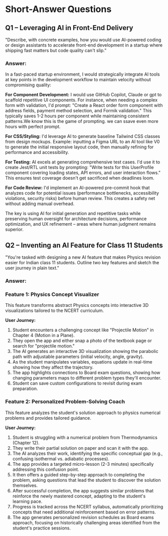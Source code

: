 # Short-Answer Questions

## Q1 – Leveraging AI in Front-End Delivery

"Describe, with concrete examples, how you would use AI-powered coding or design assistants to accelerate front-end development in a startup where shipping fast matters but code quality can't slip."

### Answer:

In a fast-paced startup environment, I would strategically integrate AI tools at key points in the development workflow to maintain velocity without compromising quality:

**For Component Development:**
I would use GitHub Copilot, Claude or gpt to scaffold repetitive UI components. For instance, when needing a complex form with validation, I'd prompt: "Create a React order form component with address fields, payment method selection, and Formik validation." This typically saves 1-2 hours per component while maintaining consistent patterns.We know this is the game of prompting. we can ssave even more hours with perfect prompt.

**For CSS/Styling:**
I'd leverage AI to generate baseline Tailwind CSS classes from design mockups. Example: inputting a Figma URL to an AI tool like V0 to generate the initial responsive layout code, then manually refining for performance and accessibility.

**For Testing:**
AI excels at generating comprehensive test cases. I'd use it to create Jest/RTL unit tests by prompting: "Write tests for this UserProfile component covering loading states, API errors, and user interaction flows." This ensures test coverage doesn't get sacrificed when deadlines loom.

**For Code Review:**
I'd implement an AI-powered pre-commit hook that analyzes code for potential issues (performance bottlenecks, accessibility violations, security risks) before human review. This creates a safety net without adding manual overhead.

The key is using AI for initial generation and repetitive tasks while preserving human oversight for architecture decisions, performance optimization, and UX refinement – areas where human judgment remains superior.

## Q2 – Inventing an AI Feature for Class 11 Students

"You're tasked with designing a new AI feature that makes Physics revision easier for Indian class 11 students. Outline two key features and sketch the user journey in plain text."

### Answer:

### Feature 1: Physics Concept Visualizer

This feature transforms abstract Physics concepts into interactive 3D visualizations tailored to the NCERT curriculum.

**User Journey:**
1. Student encounters a challenging concept like "Projectile Motion" in Chapter 4 (Motion in a Plane).
2. They open the app and either snap a photo of the textbook page or search for "projectile motion."
3. The AI generates an interactive 3D visualization showing the parabolic path with adjustable parameters (initial velocity, angle, gravity).
4. As the student manipulates variables, equations update in real-time showing how they affect the trajectory.
5. The app highlights connections to Board exam questions, showing how changing parameters maps to different problem types they'll encounter.
6. Student can save custom configurations to revisit during exam preparation.

### Feature 2: Personalized Problem-Solving Coach

This feature analyzes the student's solution approach to physics numerical problems and provides tailored guidance.

**User Journey:**
1. Student is struggling with a numerical problem from Thermodynamics (Chapter 12).
2. They write their partial solution on paper and scan it with the app.
3. The AI analyzes their work, identifying the specific conceptual gap (e.g., confusing isothermal vs. adiabatic processes).
4. The app provides a targeted micro-lesson (2-3 minutes) specifically addressing this confusion point.
5. It then offers a guided step-by-step approach to completing the problem, asking questions that lead the student to discover the solution themselves.
6. After successful completion, the app suggests similar problems that reinforce the newly mastered concept, adapting to the student's learning pace.
7. Progress is tracked across the NCERT syllabus, automatically prioritizing concepts that need additional reinforcement based on error patterns.
8. The app generates personalized revision schedules as Board exams approach, focusing on historically challenging areas identified from the student's practice sessions.
